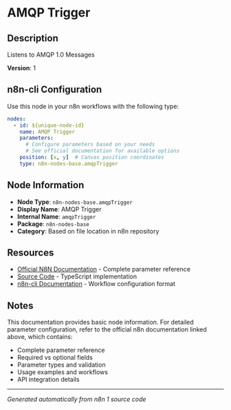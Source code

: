 # AMQP Trigger

## Description

Listens to AMQP 1.0 Messages

**Version**: 1

## n8n-cli Configuration

Use this node in your n8n workflows with the following type:

```yaml
nodes:
  - id: ${unique-node-id}
    name: AMQP Trigger
    parameters:
      # Configure parameters based on your needs
      # See official documentation for available options
    position: [x, y]  # Canvas position coordinates
    type: n8n-nodes-base.amqpTrigger
```

## Node Information

- **Node Type**: `n8n-nodes-base.amqpTrigger`
- **Display Name**: AMQP Trigger
- **Internal Name**: `amqpTrigger`
- **Package**: `n8n-nodes-base`
- **Category**: Based on file location in n8n repository

## Resources

- [Official N8N Documentation](https://docs.n8n.io/integrations/builtin/app-nodes/n8n-nodes-base.amqptrigger/) - Complete parameter reference
- [Source Code](https://github.com/n8n-io/n8n/blob/master/packages/nodes-base/nodes/Amqp/AmqpTrigger.node.ts) - TypeScript implementation
- [n8n-cli Documentation](https://github.com/edenreich/n8n-cli) - Workflow configuration format

## Notes

This documentation provides basic node information. For detailed parameter configuration, 
refer to the official n8n documentation linked above, which contains:

- Complete parameter reference
- Required vs optional fields
- Parameter types and validation
- Usage examples and workflows
- API integration details

---
*Generated automatically from n8n 1 source code*
